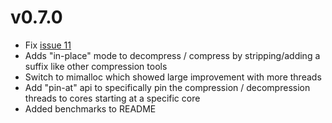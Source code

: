 # v0.7.0

- Fix [issue 11](https://github.com/sstadick/crabz/issues/11)
- Adds "in-place" mode to decompress / compress by stripping/adding a suffix like other compression tools
- Switch to mimalloc which showed large improvement with more threads
- Add "pin-at" api to specifically pin the compression / decompression threads to cores starting at a specific core
- Added benchmarks to README